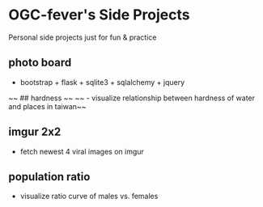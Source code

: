 # OGC-fever's Side Projects

Personal side projects just for fun & practice

## photo board
- bootstrap + flask + sqlite3 + sqlalchemy + jquery

~~ ## hardness ~~
~~ - visualize relationship between hardness of water and places in taiwan~~

## imgur 2x2
- fetch newest 4 viral images on imgur

## population ratio
- visualize ratio curve of males vs. females